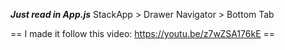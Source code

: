 ***Just read in App.js***
StackApp > Drawer Navigator > Bottom Tab

== I made it follow this video: https://youtu.be/z7wZSA176kE == 
